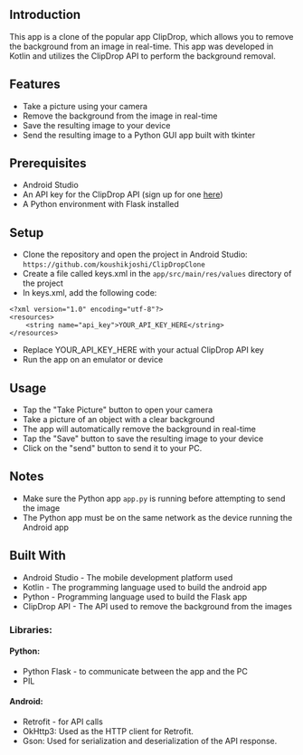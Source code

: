 ## Introduction
This app is a clone of the popular app ClipDrop, which allows you to remove the background from an image in real-time. This app was developed in Kotlin and utilizes the ClipDrop API to perform the background removal.

## Features
- Take a picture using your camera
- Remove the background from the image in real-time
- Save the resulting image to your device
- Send the resulting image to a Python GUI app built with tkinter

## Prerequisites
- Android Studio
- An API key for the ClipDrop API (sign up for one [here](https://clipdrop.co/apis/docs/remove-background))
- A Python environment with Flask installed

## Setup
- Clone the repository and open the project in Android Studio:
`https://github.com/koushikjoshi/ClipDropClone`
- Create a file called keys.xml in the `app/src/main/res/values` directory of the project
- In keys.xml, add the following code:

```
<?xml version="1.0" encoding="utf-8"?>
<resources>
    <string name="api_key">YOUR_API_KEY_HERE</string>
</resources>
```

- Replace YOUR_API_KEY_HERE with your actual ClipDrop API key
- Run the app on an emulator or device

## Usage
- Tap the "Take Picture" button to open your camera
- Take a picture of an object with a clear background
- The app will automatically remove the background in real-time
- Tap the "Save" button to save the resulting image to your device
- Click on the "send" button to send it to your PC.

## Notes
- Make sure the Python app `app.py` is running before attempting to send the image
- The Python app must be on the same network as the device running the Android app

## Built With
- Android Studio - The mobile development platform used
- Kotlin - The programming language used to build the android app
- Python - Programming language used to build the Flask app
- ClipDrop API - The API used to remove the background from the images

### Libraries:

#### Python:
- Python Flask - to communicate between the app and the PC
- PIL

#### Android:
- Retrofit - for API calls
- OkHttp3: Used as the HTTP client for Retrofit.
- Gson: Used for serialization and deserialization of the API response.